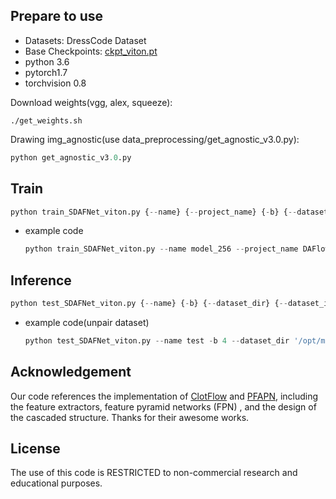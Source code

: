 ## Prepare to use

- Datasets: DressCode Dataset
- Base Checkpoints: [ckpt_viton.pt](https://ofa-beijing.oss-cn-beijing.aliyuncs.com/checkpoints/ckpt_viton.pt)
- python 3.6
- pytorch1.7
- torchvision 0.8

Download weights(vgg, alex, squeeze):
```shell
./get_weights.sh
```

Drawing img_agnostic(use data_preprocessing/get_agnostic_v3.0.py):
```python
python get_agnostic_v3.0.py
```

## Train
```python
python train_SDAFNet_viton.py {--name} {--project_name} {-b} {--dataset_dir} {--dataset_imgpath}
```

- example code
  ```python
  python train_SDAFNet_viton.py --name model_256 --project_name DAFlow_train -b 4 --dataset_dir '/opt/ml/final/data/dress_code' --dataset_imgpath 'dresses' 'upper_body' 'lower_body'
  ```

## Inference
```python
python test_SDAFNet_viton.py {--name} {-b} {--dataset_dir} {--dataset_imgpath} {--dataset_list} {-c}
```

- example code(unpair dataset)
  ```python
  python test_SDAFNet_viton.py --name test -b 4 --dataset_dir '/opt/ml/final/data/dress_code' --dataset_imgpath 'dresses' 'upper_body' 'lower_body' --dataset_list 'test_pairs_unpaired.txt' -c 'result/model_256/checkpoints/model.pt'
  ```

## Acknowledgement

Our code references the implementation of [ClotFlow](https://openaccess.thecvf.com/content_ICCV_2019/papers/Han_ClothFlow_A_Flow-Based_Model_for_Clothed_Person_Generation_ICCV_2019_paper.pdf) and [PFAPN](https://github.com/geyuying/PF-AFN), including the feature extractors, feature pyramid networks (FPN) , and the design of the cascaded structure. Thanks for their awesome works.


## License

The use of this code is RESTRICTED to non-commercial research and educational purposes.
